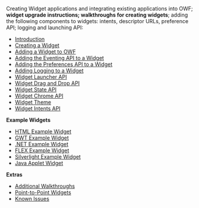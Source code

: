Creating Widget applications and integrating existing applications into OWF; **widget upgrade instructions; walkthroughs for creating widgets**; adding the following components to widgets: intents, descriptor URLs, preference API; logging and launching API:

* [Introduction](OWF-7-Developer-Introduction)
* [Creating a Widget](OWF-7-Developer-Creating-a-Widget)
* [Adding a Widget to OWF](OWF-7-Developer-Adding-a-Widget-to-OWF)
* [Adding the Eventing API to a Widget](OWF-7-Developer-Adding-Eventing-API-to-Widget)
* [Adding the Preferences API to a Widget](OWF-7-Developer-Adding-Preferences-API-to-Widget)
* [Adding Logging to a Widget](OWF-7-Developer-Add-Logging-to-Widget)
* [Widget Launcher API](OWF-7-Developer-Widget-Launcher-API)
* [Widget Drag and Drop API](OWF-7-Developer-Widget-Drag-and-Drop-API)
* [Widget State API](OWF-7-Developer-Widget-State-API)
* [Widget Chrome API](OWF-7-Developer-Widget-Chrome-API)
* [Widget Theme](OWF-7-Developer-Widget-Theme)
* [Widget Intents API](OWF-7-Developer-Widget-Intents-API)

**Example Widgets**

* [HTML Example Widget](OWF-7-Developer-HTML-Example-Widget)
* [GWT Example Widget](OWF-7-Developer-GWT-Example-Widget)
* [.NET Example Widget](OWF-7-Developer-.NET-Example-Widget)
* [FLEX Example Widget](OWF-7-Developer-FLEX-Example-Widget)
* [Silverlight Example Widget](OWF-7-Developer-Silverlight-Example-Widget)
* [Java Applet Widget](OWF-7-Developer-Java-Applet-Example-Widget)

**Extras**

* [Additional Walkthroughs](OWF-7-Developer-Additional-Walkthroughs)
* [Point-to-Point Widgets](OWF-7-Developer-Point-to-Point-Widgets)
* [Known Issues](OWF-7-Developer-Known-Issues)